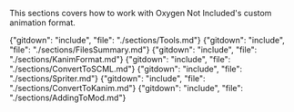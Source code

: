 This sections covers how to work with Oxygen Not Included's custom animation format.

<!-- toc{"maxDepth": 2, "headerSize": 2} -->

{"gitdown": "include", "file": "./sections/Tools.md"}
{"gitdown": "include", "file": "./sections/FilesSummary.md"}
{"gitdown": "include", "file": "./sections/KanimFormat.md"}
{"gitdown": "include", "file": "./sections/ConvertToSCML.md"}
{"gitdown": "include", "file": "./sections/Spriter.md"}
{"gitdown": "include", "file": "./sections/ConvertToKanim.md"}
{"gitdown": "include", "file": "./sections/AddingToMod.md"}